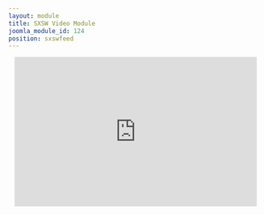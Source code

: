```yaml
---
layout: module
title: SXSW Video Module
joomla_module_id: 124
position: sxswfeed
---
```

<center><iframe src="http://www.ustream.tv/embed/10569483" width="480" height="296" scrolling="no" frameborder="0" style="border: 0px none transparent;"></iframe></center>

